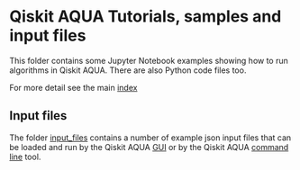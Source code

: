 # Qiskit AQUA Tutorials, samples and input files

This folder contains some Jupyter Notebook examples showing how to run algorithms in Qiskit AQUA.
There are also Python code files too.

For more detail see the main [index](../index.ipynb#aqua)

## Input files

The folder [input_files](input_files) contains a number of example json input files that can be loaded 
and run by the Qiskit AQUA [GUI](https://github.com/Qiskit/aqua/README.md#gui) or by the Qiskit AQUA
[command line](https://github.com/Qiskit/aqua/README.md#command-line) tool.
